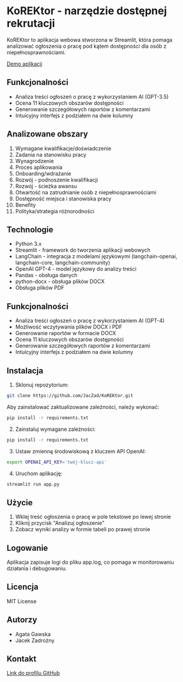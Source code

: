 # KoREKtor - narzędzie dostępnej rekrutacji

KoREKtor to aplikacja webowa stworzona w Streamlit, która pomaga analizować ogłoszenia o pracę pod kątem dostępności dla osób z niepełnosprawnościami.

[Demo aplikacji](https://ko-rektor.streamlit.app/)

## Funkcjonalności

- Analiza treści ogłoszeń o pracę z wykorzystaniem AI (GPT-3.5)
- Ocena 11 kluczowych obszarów dostępności
- Generowanie szczegółowych raportów z komentarzami
- Intuicyjny interfejs z podziałem na dwie kolumny

## Analizowane obszary

1. Wymagane kwalifikacje/doświadczenie
2. Zadania na stanowisku pracy 
3. Wynagrodzenie
4. Proces aplikowania
5. Onboarding/wdrażanie
6. Rozwój - podnoszenie kwalifikacji
7. Rozwój - ścieżka awansu
8. Otwartość na zatrudnianie osób z niepełnosprawnościami
9. Dostępność miejsca i stanowiska pracy
10. Benefity
11. Polityka/strategia różnorodności

## Technologie

- Python 3.x
- Streamlit - framework do tworzenia aplikacji webowych
- LangChain - integracja z modelami językowymi (langchain-openai, langchain-core, langchain-community)
- OpenAI GPT-4 - model językowy do analizy treści
- Pandas - obsługa danych
- python-docx - obsługa plików DOCX
- Obsługa plików PDF

## Funkcjonalności

- Analiza treści ogłoszeń o pracę z wykorzystaniem AI (GPT-4)
- Możliwość wczytywania plików DOCX i PDF
- Generowanie raportów w formacie DOCX
- Ocena 11 kluczowych obszarów dostępności
- Generowanie szczegółowych raportów z komentarzami
- Intuicyjny interfejs z podziałem na dwie kolumny

## Instalacja

1. Sklonuj repozytorium:
```bash
git clone https://github.com/JacZad/KoREKtor.git
```

Aby zainstalować zaktualizowane zależności, należy wykonać:

```bash
pip install -r requirements.txt
```
2. Zainstaluj wymagane zależności:
```bash
pip install -r requirements.txt
```

3. Ustaw zmienną środowiskową z kluczem API OpenAI:
```bash
export OPENAI_API_KEY='twój-klucz-api'
```

4. Uruchom aplikację:
```bash
streamlit run app.py
```

## Użycie

1. Wklej treść ogłoszenia o pracę w pole tekstowe po lewej stronie
2. Kliknij przycisk "Analizuj ogłoszenie"
3. Zobacz wyniki analizy w formie tabeli po prawej stronie

## Logowanie

Aplikacja zapisuje logi do pliku app.log, co pomaga w monitorowaniu działania i debugowaniu.

## Licencja

MIT License

## Autorzy

- Agata Gawska
- Jacek Zadrożny

## Kontakt

[Link do profilu GitHub](https://github.com/JacZad)
